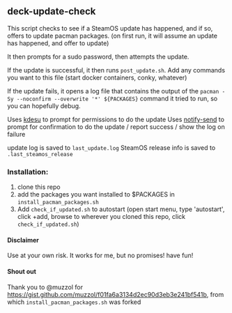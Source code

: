 ## deck-update-check

This script checks to see if a SteamOS update has happened, and if so, offers to update pacman packages. (on first run, it will assume an update has happened, and offer to update)

It then prompts for a sudo password, then attempts the update.

If the update is successful, it then runs `post_update.sh`. Add any commands you want to this file (start docker containers, conky, whatever)

If the update fails, it opens a log file that contains the output of the `pacman -Sy --noconfirm --overwrite '*' ${PACKAGES}` command it tried to run, so you can hopefully debug.

Uses [kdesu](https://api.kde.org/frameworks/kdesu/html/index.html) to prompt for permissions to do the update
Uses [notify-send](https://man.archlinux.org/man/notify-send.1.en) to prompt for confirmation to do the update / report success / show the log on failure

update log is saved to `last_update.log`
SteamOS release info is saved to `.last_steamos_release`

### Installation:

1. clone this repo
2. add the packages you want installed to $PACKAGES in `install_pacman_packages.sh` 
3. Add `check_if_updated.sh` to autostart (open start menu, type 'autostart', click +add, browse to wherever you cloned this repo, click `check_if_updated.sh`)


#### Disclaimer

Use at your own risk. It works for me, but no promises! have fun!

#### Shout out

Thank you to @muzzol for https://gist.github.com/muzzol/f01fa6a3134d2ec90d3eb3e241bf541b, from which `install_pacman_packages.sh` was forked